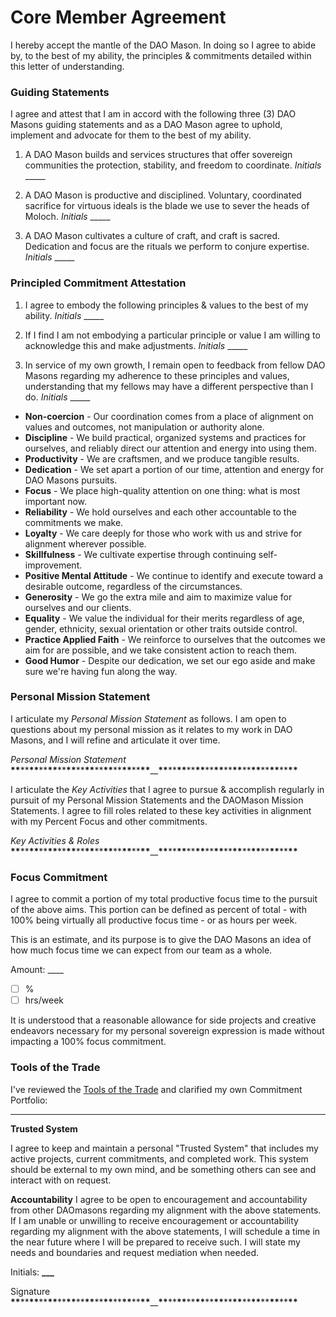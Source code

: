 # Core Member Agreement

I hereby accept the mantle of the DAO Mason. In doing so I agree to abide by, to the best of my ability, the principles & commitments detailed within this letter of understanding.

### Guiding Statements

I agree and attest that I am in accord with the following three (3) DAO Masons guiding statements and as a DAO Mason agree to uphold, implement and advocate for them to the best of my ability.

1. A DAO Mason builds and services structures that offer sovereign communities the protection, stability, and freedom to coordinate. _Initials_ \_\_\_\_\_

1. A DAO Mason is productive and disciplined. Voluntary, coordinated sacrifice for virtuous ideals is the blade we use to sever the heads of Moloch. _Initials_ \_\_\_\_\_

1. A DAO Mason cultivates a culture of craft, and craft is sacred. Dedication and focus are the rituals we perform to conjure expertise. _Initials_ \_\_\_\_\_

### Principled Commitment Attestation

1. I agree to embody the following principles & values to the best of my ability. _Initials_ \_\_\_\_\_

2. If I find I am not embodying a particular principle or value I am willing to acknowledge this and make adjustments. _Initials_ \_\_\_\_\_

3. In service of my own growth, I remain open to feedback from fellow DAO Masons regarding my adherence to these principles and values, understanding that my fellows may have a different perspective than I do. _Initials_ \_\_\_\_\_

- **Non-coercion** - Our coordination comes from a place of alignment on values and outcomes, not manipulation or authority alone.
- **Discipline** - We build practical, organized systems and practices for ourselves, and reliably direct our attention and energy into using them.
- **Productivity** - We are craftsmen, and we produce tangible results.
- **Dedication** - We set apart a portion of our time, attention and energy for DAO Masons pursuits.
- **Focus** - We place high-quality attention on one thing: what is most important now.
- **Reliability** - We hold ourselves and each other accountable to the commitments we make.
- **Loyalty** - We care deeply for those who work with us and strive for alignment wherever possible.
- **Skillfulness** - We cultivate expertise through continuing self-improvement.
- **Positive Mental Attitude** - We continue to identify and execute toward a desirable outcome, regardless of the circumstances.
- **Generosity** - We go the extra mile and aim to maximize value for ourselves and our clients.
- **Equality** - We value the individual for their merits regardless of age, gender, ethnicity, sexual orientation or other traits outside control.
- **Practice Applied Faith** - We reinforce to ourselves that the outcomes we aim for are possible, and we take consistent action to reach them.
- **Good Humor** - Despite our dedication, we set our ego aside and make sure we're having fun along the way.

### Personal Mission Statement

I articulate my _Personal Mission Statement_ as follows. I am open to questions about my personal mission as it relates to my work in DAO Masons, and I will refine and articulate it over time.

_Personal Mission Statement_ **\*\***\*\***\*\***\*\***\*\***\*\***\*\***\*\***\*\***\*\***\*\***\*\***\*\***\*\***\*\***\_\_**\*\***\*\***\*\***\*\***\*\***\*\***\*\***\*\***\*\***\*\***\*\***\*\***\*\***\*\***\*\***

I articulate the _Key Activities_ that I agree to pursue & accomplish regularly in pursuit of my Personal Mission Statements and the DAOMason Mission Statements. I agree to fill roles related to these key activities in alignment with my Percent Focus and other commitments.

_Key Activities & Roles_ **\*\***\*\***\*\***\*\***\*\***\*\***\*\***\*\***\*\***\*\***\*\***\*\***\*\***\*\***\*\***\_\_**\*\***\*\***\*\***\*\***\*\***\*\***\*\***\*\***\*\***\*\***\*\***\*\***\*\***\*\***\*\***

### Focus Commitment

I agree to commit a portion of my total productive focus time to the pursuit of the above aims. This portion can be defined as percent of total - with 100% being virtually all productive focus time - or as hours per week.

This is an estimate, and its purpose is to give the DAO Masons an idea of how much focus time we can expect from our team as a whole.

Amount: \_\_\_\_

- [ ] %
- [ ] hrs/week

It is understood that a reasonable allowance for side projects and creative endeavors necessary for my personal sovereign expression is made without impacting a 100% focus commitment.

### Tools of the Trade

I've reviewed the [Tools of the Trade](https://hackmd.io/6fQdTdo4Qvu17KQbqN-PSw) and clarified my own Commitment Portfolio:

---

**Trusted System**

I agree to keep and maintain a personal "Trusted System" that includes my active projects, current commitments, and completed work. This system should be external to my own mind, and be something others can see and interact with on request.

**Accountability**
I agree to be open to encouragement and accountability from other DAOmasons regarding my alignment with the above statements. If I am unable or unwilling to receive encouragement or accountability regarding my alignment with the above statements, I will schedule a time in the near future where I will be prepared to receive such. I will state my needs and boundaries and request mediation when needed.

Initials: **\_\_\_**

Signature **\*\***\*\***\*\***\*\***\*\***\*\***\*\***\*\***\*\***\*\***\*\***\*\***\*\***\*\***\*\***\_\_**\*\***\*\***\*\***\*\***\*\***\*\***\*\***\*\***\*\***\*\***\*\***\*\***\*\***\*\***\*\***